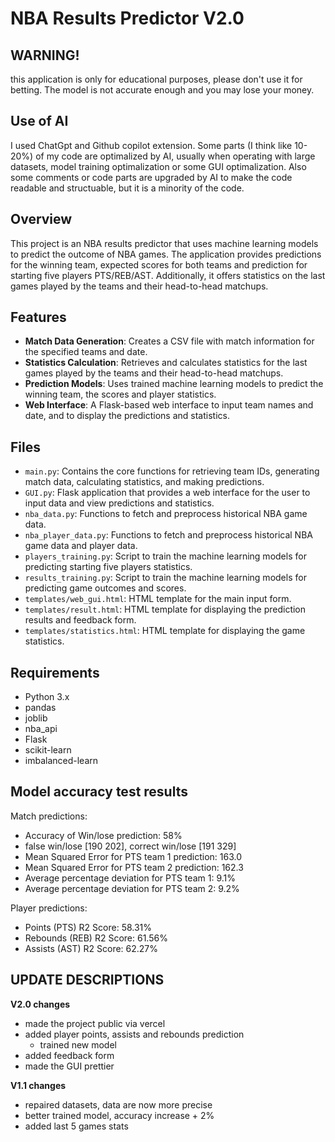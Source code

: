 # NBA Results Predictor V2.0

## WARNING!

this application is only for educational purposes, please don't use it for betting. The model is not accurate enough and you may lose your money.

## Use of AI

I used ChatGpt and Github copilot extension. Some parts (I think like 10-20%) of my code are optimalized by AI, usually when operating with large datasets, model training optimalization or some GUI optimalization. Also some comments or code parts are upgraded by AI to make the code readable and structuable, but it is a minority of the code.

## Overview

This project is an NBA results predictor that uses machine learning models to predict the outcome of NBA games. The application provides predictions for the winning team, expected scores for both teams and prediction for starting five players PTS/REB/AST. Additionally, it offers statistics on the last games played by the teams and their head-to-head matchups.

## Features

- **Match Data Generation**: Creates a CSV file with match information for the specified teams and date.
- **Statistics Calculation**: Retrieves and calculates statistics for the last games played by the teams and their head-to-head matchups.
- **Prediction Models**: Uses trained machine learning models to predict the winning team, the scores and player statistics.
- **Web Interface**: A Flask-based web interface to input team names and date, and to display the predictions and statistics.

## Files

- `main.py`: Contains the core functions for retrieving team IDs, generating match data, calculating statistics, and making predictions.
- `GUI.py`: Flask application that provides a web interface for the user to input data and view predictions and statistics.
- `nba_data.py`: Functions to fetch and preprocess historical NBA game data.
- `nba_player_data.py`: Functions to fetch and preprocess historical NBA game data and player data.
- `players_training.py`: Script to train the machine learning models for predicting starting five players statistics.
- `results_training.py`: Script to train the machine learning models for predicting game outcomes and scores.
- `templates/web_gui.html`: HTML template for the main input form.
- `templates/result.html`: HTML template for displaying the prediction results and feedback form.
- `templates/statistics.html`: HTML template for displaying the game statistics.

## Requirements

- Python 3.x
- pandas
- joblib
- nba_api
- Flask
- scikit-learn
- imbalanced-learn

## Model accuracy test results
Match predictions:
- Accuracy of Win/lose prediction: 58%
- false win/lose [190 202], correct win/lose [191 329]
- Mean Squared Error for PTS team 1 prediction: 163.0
- Mean Squared Error for PTS team 2 prediction: 162.3
- Average percentage deviation for PTS team 1: 9.1%
- Average percentage deviation for PTS team 2: 9.2%

Player predictions:
- Points (PTS) R2 Score: 58.31%
- Rebounds (REB) R2 Score: 61.56%
- Assists (AST) R2 Score: 62.27%

## UPDATE DESCRIPTIONS
**V2.0 changes**
- made the project public via vercel
- added player points, assists and rebounds prediction
   - trained new model
- added feedback form
- made the GUI prettier

**V1.1 changes**
- repaired datasets, data are now more precise
- better trained model, accuracy increase + 2%
- added last 5 games stats

